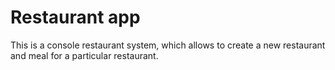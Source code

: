 <h1>Restaurant app</h1>
This is a console restaurant system, which allows to create a new restaurant and meal for a particular restaurant.
